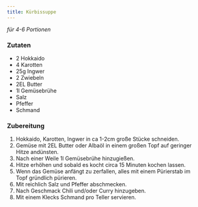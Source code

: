 ```yaml
---
title: Kürbissuppe
---
```

*für 4-6 Portionen*

### Zutaten
* 2 Hokkaido
* 4 Karotten
* 25g Ingwer
* 2 Zwiebeln
* 2EL Butter
* 1l Gemüsebrühe
* Salz
* Pfeffer
* Schmand

### Zubereitung
1. Hokkaido, Karotten, Ingwer in ca 1-2cm große Stücke schneiden.
1. Gemüse mit 2EL Butter oder Albaöl in einem großen Topf auf geringer Hitze andünsten.
1. Nach einer Weile 1l Gemüsebrühe hinzugießen.
1. Hitze erhöhen und sobald es kocht circa 15 Minuten kochen lassen.
1. Wenn das Gemüse anfängt zu zerfallen, alles mit einem Pürierstab im Topf gründlich pürieren.
1. Mit reichlich Salz und Pfeffer abschmecken.
1. Nach Geschmack Chili und/oder Curry hinzugeben.
1. Mit einem Klecks Schmand pro Teller servieren.
